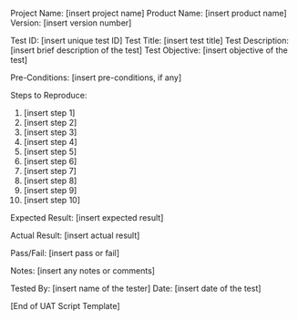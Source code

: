 Project Name: [insert project name] 
Product Name: [insert product name] 
Version: [insert version number]

Test ID: [insert unique test ID] 
Test Title: [insert test title] 
Test Description: [insert brief description of the test] 
Test Objective: [insert objective of the test]

Pre-Conditions: [insert pre-conditions, if any]

Steps to Reproduce:

1.  [insert step 1]
2.  [insert step 2]
3.  [insert step 3]
4.  [insert step 4]
5.  [insert step 5]
6.  [insert step 6]
7.  [insert step 7]
8.  [insert step 8]
9.  [insert step 9]
10.  [insert step 10]

Expected Result: [insert expected result]

Actual Result: [insert actual result]

Pass/Fail: [insert pass or fail]

Notes: [insert any notes or comments]

Tested By: [insert name of the tester] Date: [insert date of the test]

[End of UAT Script Template]